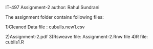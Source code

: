IT-497 
Assignment-2
author: Rahul Sundrani

The assignment folder contains following files:

1)Cleaned Data file : cubulls.new1.csv
 
2)Assignment-2.pdf
3)Rsweave file: Assignment-2.Rnw file
4)R file: cublls1.R
